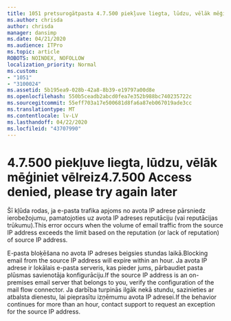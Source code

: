 ```yaml
---
title: 1051 pretsurogātpasta 4.7.500 piekļuve liegta, lūdzu, vēlāk mēģiniet vēlreiz
ms.author: chrisda
author: chrisda
manager: dansimp
ms.date: 04/21/2020
ms.audience: ITPro
ms.topic: article
ROBOTS: NOINDEX, NOFOLLOW
localization_priority: Normal
ms.custom:
- "1051"
- "3100024"
ms.assetid: 5b195ea9-028b-42a8-8b39-e19797a00d8e
ms.openlocfilehash: 550b5ceadb2abcd0fea7e352b988bc740235722c
ms.sourcegitcommit: 55eff703a17e500681d8fa6a87eb067019ade3cc
ms.translationtype: MT
ms.contentlocale: lv-LV
ms.lasthandoff: 04/22/2020
ms.locfileid: "43707990"
---
```

# <a name="47500-access-denied-please-try-again-later"></a><span data-ttu-id="25665-102">4.7.500 piekļuve liegta, lūdzu, vēlāk mēģiniet vēlreiz</span><span class="sxs-lookup"><span data-stu-id="25665-102">4.7.500 Access denied, please try again later</span></span>

<span data-ttu-id="25665-103">Šī kļūda rodas, ja e-pasta trafika apjoms no avota IP adrese pārsniedz ierobežojumu, pamatojoties uz avota IP adreses reputāciju (vai reputācijas trūkumu).</span><span class="sxs-lookup"><span data-stu-id="25665-103">This error occurs when the volume of email traffic from the source IP address exceeds the limit based on the reputation (or lack of reputation) of source IP address.</span></span>

<span data-ttu-id="25665-104">E-pasta bloķēšana no avota IP adreses beigsies stundas laikā.</span><span class="sxs-lookup"><span data-stu-id="25665-104">Blocking email from the source IP address will expire within an hour.</span></span> <span data-ttu-id="25665-105">Ja avota IP adrese ir lokālais e-pasta serveris, kas pieder jums, pārbaudiet pasta plūsmas savienotāja konfigurāciju.</span><span class="sxs-lookup"><span data-stu-id="25665-105">If the source IP address is an on-premises email server that belongs to you, verify the configuration of the mail flow connector.</span></span> <span data-ttu-id="25665-106">Ja darbība turpinās ilgāk nekā stundu, sazinieties ar atbalsta dienestu, lai pieprasītu izņēmumu avota IP adresei.</span><span class="sxs-lookup"><span data-stu-id="25665-106">If the behavior continues for more than an hour, contact support to request an exception for the source IP address.</span></span>
